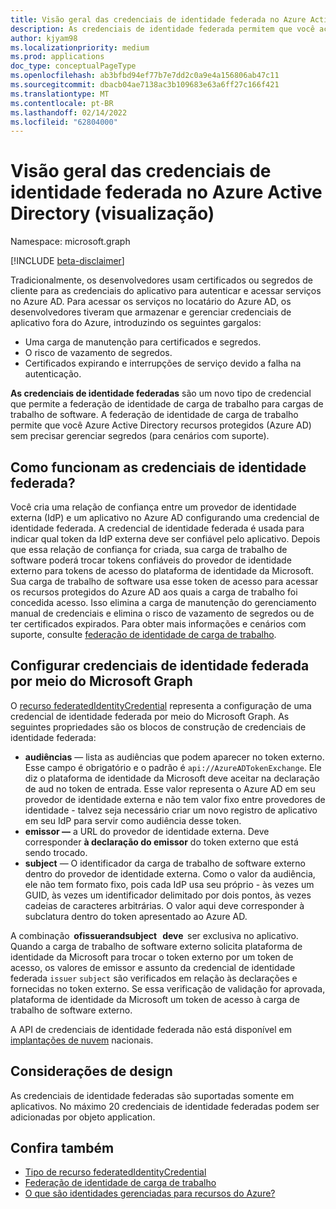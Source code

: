 ```yaml
---
title: Visão geral das credenciais de identidade federada no Azure Active Directory (visualização)
description: As credenciais de identidade federada permitem que você acesse recursos do Azure e do Microsoft Graph sem ter que gerenciar segredos. Isso faz parte da federação de identidade da carga de trabalho no Azure AD.
author: kjyam98
ms.localizationpriority: medium
ms.prod: applications
doc_type: conceptualPageType
ms.openlocfilehash: ab3bfbd94ef77b7e7dd2c0a9e4a156806ab47c11
ms.sourcegitcommit: dbacb04ae7138ac3b109683e63a6ff27c166f421
ms.translationtype: MT
ms.contentlocale: pt-BR
ms.lasthandoff: 02/14/2022
ms.locfileid: "62804000"
---
```

# <a name="overview-of-federated-identity-credentials-in-azure-active-directory-preview"></a>Visão geral das credenciais de identidade federada no Azure Active Directory (visualização)

Namespace: microsoft.graph

[!INCLUDE [beta-disclaimer](../../includes/beta-disclaimer.md)]

Tradicionalmente, os desenvolvedores usam certificados ou segredos de cliente para as credenciais do aplicativo para autenticar e acessar serviços no Azure AD. Para acessar os serviços no locatário do Azure AD, os desenvolvedores tiveram que armazenar e gerenciar credenciais de aplicativo fora do Azure, introduzindo os seguintes gargalos:

+ Uma carga de manutenção para certificados e segredos.
+ O risco de vazamento de segredos.
+ Certificados expirando e interrupções de serviço devido a falha na autenticação.

**As credenciais de identidade federadas** são um novo tipo de credencial que permite a federação de identidade de carga de trabalho para cargas de trabalho de software. A federação de identidade de carga de trabalho permite que você Azure Active Directory recursos protegidos (Azure AD) sem precisar gerenciar segredos (para cenários com suporte).

## <a name="how-do-federated-identity-credentials-work"></a>Como funcionam as credenciais de identidade federada?

Você cria uma relação de confiança entre um provedor de identidade externa (IdP) e um aplicativo no Azure AD configurando uma credencial de identidade federada. A credencial de identidade federada é usada para indicar qual token da IdP externa deve ser confiável pelo aplicativo. Depois que essa relação de confiança for criada, sua carga de trabalho de software poderá trocar tokens confiáveis do provedor de identidade externo para tokens de acesso do plataforma de identidade da Microsoft. Sua carga de trabalho de software usa esse token de acesso para acessar os recursos protegidos do Azure AD aos quais a carga de trabalho foi concedida acesso. Isso elimina a carga de manutenção do gerenciamento manual de credenciais e elimina o risco de vazamento de segredos ou de ter certificados expirados. Para obter mais informações e cenários com suporte, consulte [federação de identidade de carga de trabalho](/azure/active-directory/develop/workload-identity-federation).

## <a name="set-up-federated-identity-credentials-through-microsoft-graph"></a>Configurar credenciais de identidade federada por meio do Microsoft Graph

O [recurso federatedIdentityCredential](federatedidentitycredential.md) representa a configuração de uma credencial de identidade federada por meio do Microsoft Graph. As seguintes propriedades são os blocos de construção de credenciais de identidade federada:

+ **audiências** — lista as audiências que podem aparecer no token externo. Esse campo é obrigatório e o padrão é `api://AzureADTokenExchange`. Ele diz o plataforma de identidade da Microsoft deve aceitar na declaração de aud no token de entrada. Esse valor representa o Azure AD em seu provedor de identidade externa e não tem valor fixo entre provedores de identidade - talvez seja necessário criar um novo registro de aplicativo em seu IdP para servir como audiência desse token.
+ **emissor —** a URL do provedor de identidade externa. Deve corresponder **à declaração do emissor** do token externo que está sendo trocado.
+ **subject** — O identificador da carga de trabalho de software externo dentro do provedor de identidade externa. Como o valor da audiência, ele não tem formato fixo, pois cada IdP usa seu próprio - às vezes um GUID, às vezes um identificador delimitado por dois pontos, às vezes cadeias de caracteres arbitrárias. O valor aqui deve corresponder à subclatura dentro do token apresentado ao Azure AD.

A combinação  **ofissuerandsubject**   **deve**  ser exclusiva no aplicativo.  Quando a carga de trabalho de software externo solicita plataforma de identidade da Microsoft para trocar o token externo por um token de acesso,  os valores de  emissor e assunto da credencial de identidade federada `issuer` `subject` são verificados em relação às declarações e fornecidas no token externo. Se essa verificação de validação for aprovada, plataforma de identidade da Microsoft um token de acesso à carga de trabalho de software externo.

A API de credenciais de identidade federada não está disponível em [implantações de nuvem](/graph/deployments) nacionais.

## <a name="design-considerations"></a>Considerações de design

As credenciais de identidade federadas são suportadas somente em aplicativos. No máximo 20 credenciais de identidade federadas podem ser adicionadas por objeto application.

## <a name="see-also"></a>Confira também

+ [Tipo de recurso federatedIdentityCredential](federatedidentitycredential.md)
+ [Federação de identidade de carga de trabalho](/azure/active-directory/develop/workload-identity-federation)
+ [O que são identidades gerenciadas para recursos do Azure?](/azure/active-directory/managed-identities-azure-resources/overview)
<!--
Future: add links to articles that use federated identity credentials to access Azure AD resources.
>
